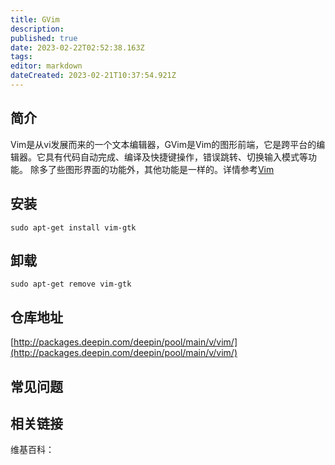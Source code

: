 ```yaml
---
title: GVim
description: 
published: true
date: 2023-02-22T02:52:38.163Z
tags: 
editor: markdown
dateCreated: 2023-02-21T10:37:54.921Z
---
```


## 简介

Vim是从vi发展而来的一个文本编辑器，GVim是Vim的图形前端，它是跨平台的编辑器。它具有代码自动完成、编译及快捷键操作，错误跳转、切换输入模式等功能。
除多了些图形界面的功能外，其他功能是一样的。详情参考[Vim](/zh/03_按知识点等级划分/01_中阶/Vim)

## 安装

`sudo apt-get install vim-gtk`

## 卸载

`sudo apt-get remove vim-gtk`

## 仓库地址

[http://packages.deepin.com/deepin/pool/main/v/vim/](http://packages.deepin.com/deepin/pool/main/v/vim/)

## 常见问题

## 相关链接

维基百科：
